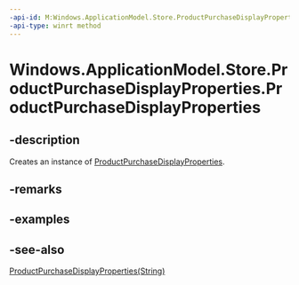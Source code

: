 ----api-id: M:Windows.ApplicationModel.Store.ProductPurchaseDisplayProperties.#ctor
-api-type: winrt method
---<!-- Method syntaxpublic ProductPurchaseDisplayProperties()--># Windows.ApplicationModel.Store.ProductPurchaseDisplayProperties.ProductPurchaseDisplayProperties## -descriptionCreates an instance of [ProductPurchaseDisplayProperties](productpurchasedisplayproperties.md).## -remarks## -examples## -see-also[ProductPurchaseDisplayProperties(String)](productpurchasedisplayproperties_productpurchasedisplayproperties_290278668.md)